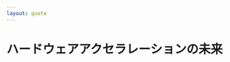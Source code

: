 ```yaml
---
layout: quote
---
```


# ハードウェアアクセラレーションの未来

<template v-slot:quote>
While the current CSS properties that are hardware-accelerated by default only include <span class="_hdwacc-now">opacity</span>, <span class="_hdwacc-now">filter</span>, and <span class="_hdwacc-now">transform</span> for <span class="_word-now">now</span>, <span class="_hdwacc-will">background-color</span> and <span class="_hdwacc-will">clip-path</span> <span class="_word-will">will</span> soon join the list.
</template>

<template v-slot:cite>
<a href="https://developer.chrome.com/blog/hardware-accelerated-animations/">Chromium - February 22, 2021</a>
</template>

<style>
  [class^=_hdwacc-] {
    font-weight: bold;
  }
  ._hdwacc-now, ._word-now {
    color: #89CFFD;
  }
  ._hdwacc-will, ._word-will {
    color: #FF8AAE;
  }
</style>

<!--
さて、現時点では、opacityとtransformだけでアニメーションを実装することが推奨されていますが、Chromiumは近い将来、新たにbackground-colorとclip-pathもハードウェアアクセラレーションの対象に追加するという声明を出しています。

background-colorはtransform, opacityに次いでアニメーションでよく使われているプロパティで、clip-pathはアニメーションの幅をグッと広げるものです。
-->